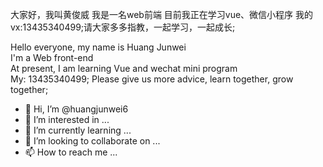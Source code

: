 大家好，我叫黄俊威
我是一名web前端
目前我正在学习vue、微信小程序
我的vx:13435340499;请大家多多指教，一起学习，一起成长;

Hello everyone, my name is Huang Junwei  
I'm a Web front-end  
At present, I am learning Vue and wechat mini program  
My: 13435340499;  Please give us more advice, learn together, grow together; 


- 👋 Hi, I’m @huangjunwei6
- 👀 I’m interested in ...
- 🌱 I’m currently learning ...
- 💞️ I’m looking to collaborate on ...
- 📫 How to reach me ...

<!---
huangjunwei6/huangjunwei6 is a ✨ special ✨ repository because its `README.md` (this file) appears on your GitHub profile.
You can click the Preview link to take a look at your changes.
--->
